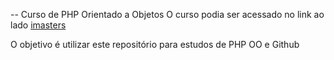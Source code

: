 -- Curso de  PHP Orientado a Objetos
O curso podia ser acessado no link ao lado [imasters]

O objetivo é utilizar este repositório para estudos de PHP OO e Github

[imasters]:http://pro.imasters.com.br/online/cursos/php-orientado-objeto/
